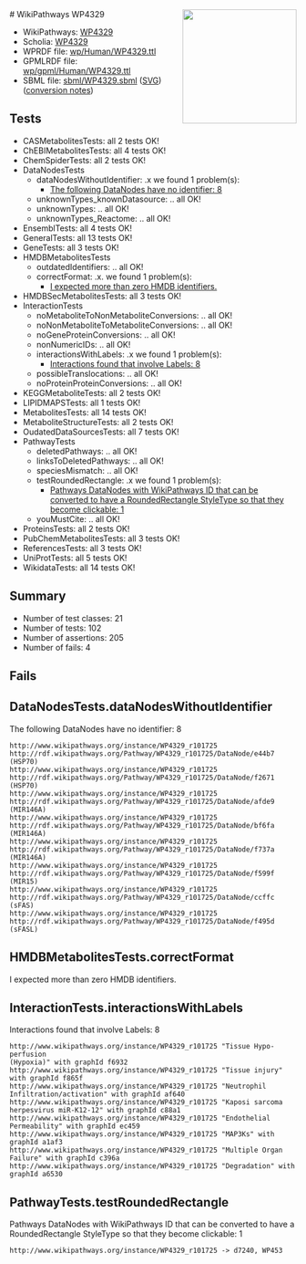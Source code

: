 <img style="float: right; width: 200px" src="../logo.png" />
# WikiPathways WP4329

* WikiPathways: [WP4329](https://identifiers.org/wikipathways:WP4329)
* Scholia: [WP4329](https://scholia.toolforge.org/wikipathways/WP4329)
* WPRDF file: [wp/Human/WP4329.ttl](../wp/Human/WP4329.ttl)
* GPMLRDF file: [wp/gpml/Human/WP4329.ttl](../wp/gpml/Human/WP4329.ttl)
* SBML file: [sbml/WP4329.sbml](../sbml/WP4329.sbml) ([SVG](../sbml/WP4329.svg)) ([conversion notes](../sbml/WP4329.txt))

## Tests
* CASMetabolitesTests: all 2 tests OK!
* ChEBIMetabolitesTests: all 4 tests OK!
* ChemSpiderTests: all 2 tests OK!
* DataNodesTests
    * dataNodesWithoutIdentifier: .x we found 1 problem(s):
        * [The following DataNodes have no identifier: 8](#d2d32fa7)
    * unknownTypes_knownDatasource: .. all OK!
    * unknownTypes: .. all OK!
    * unknownTypes_Reactome: .. all OK!
* EnsemblTests: all 4 tests OK!
* GeneralTests: all 13 tests OK!
* GeneTests: all 3 tests OK!
* HMDBMetabolitesTests
    * outdatedIdentifiers: .. all OK!
    * correctFormat: .x. we found 1 problem(s):
        * [I expected more than zero HMDB identifiers.](#ad154c1e)
* HMDBSecMetabolitesTests: all 3 tests OK!
* InteractionTests
    * noMetaboliteToNonMetaboliteConversions: .. all OK!
    * noNonMetaboliteToMetaboliteConversions: .. all OK!
    * noGeneProteinConversions: .. all OK!
    * nonNumericIDs: .. all OK!
    * interactionsWithLabels: .x we found 1 problem(s):
        * [Interactions found that involve Labels: 8](#630d267f)
    * possibleTranslocations: .. all OK!
    * noProteinProteinConversions: .. all OK!
* KEGGMetaboliteTests: all 2 tests OK!
* LIPIDMAPSTests: all 1 tests OK!
* MetabolitesTests: all 14 tests OK!
* MetaboliteStructureTests: all 2 tests OK!
* OudatedDataSourcesTests: all 7 tests OK!
* PathwayTests
    * deletedPathways: .. all OK!
    * linksToDeletedPathways: .. all OK!
    * speciesMismatch: .. all OK!
    * testRoundedRectangle: .x we found 1 problem(s):
        * [Pathways DataNodes with WikiPathways ID that can be converted to have a RoundedRectangle StyleType so that they become clickable: 1](#9fbad3cb)
    * youMustCite: .. all OK!
* ProteinsTests: all 2 tests OK!
* PubChemMetabolitesTests: all 3 tests OK!
* ReferencesTests: all 3 tests OK!
* UniProtTests: all 5 tests OK!
* WikidataTests: all 14 tests OK!


## Summary

* Number of test classes: 21
* Number of tests: 102
* Number of assertions: 205
* Number of fails: 4

## Fails

<a name="d2d32fa7" />

## DataNodesTests.dataNodesWithoutIdentifier

The following DataNodes have no identifier: 8
```
http://www.wikipathways.org/instance/WP4329_r101725 http://rdf.wikipathways.org/Pathway/WP4329_r101725/DataNode/e44b7 (HSP70)
http://www.wikipathways.org/instance/WP4329_r101725 http://rdf.wikipathways.org/Pathway/WP4329_r101725/DataNode/f2671 (HSP70)
http://www.wikipathways.org/instance/WP4329_r101725 http://rdf.wikipathways.org/Pathway/WP4329_r101725/DataNode/afde9 (MIR146A)
http://www.wikipathways.org/instance/WP4329_r101725 http://rdf.wikipathways.org/Pathway/WP4329_r101725/DataNode/bf6fa (MIR146A)
http://www.wikipathways.org/instance/WP4329_r101725 http://rdf.wikipathways.org/Pathway/WP4329_r101725/DataNode/f737a (MIR146A)
http://www.wikipathways.org/instance/WP4329_r101725 http://rdf.wikipathways.org/Pathway/WP4329_r101725/DataNode/f599f (MIR15)
http://www.wikipathways.org/instance/WP4329_r101725 http://rdf.wikipathways.org/Pathway/WP4329_r101725/DataNode/ccffc (sFAS)
http://www.wikipathways.org/instance/WP4329_r101725 http://rdf.wikipathways.org/Pathway/WP4329_r101725/DataNode/f495d (sFASL)
```

<a name="ad154c1e" />

## HMDBMetabolitesTests.correctFormat

I expected more than zero HMDB identifiers.
<a name="630d267f" />

## InteractionTests.interactionsWithLabels

Interactions found that involve Labels: 8
```
http://www.wikipathways.org/instance/WP4329_r101725 "Tissue Hypo-perfusion
(Hypoxia)" with graphId f6932
http://www.wikipathways.org/instance/WP4329_r101725 "Tissue injury" with graphId f865f
http://www.wikipathways.org/instance/WP4329_r101725 "Neutrophil 
Infiltration/activation" with graphId af640
http://www.wikipathways.org/instance/WP4329_r101725 "Kaposi sarcoma herpesvirus miR-K12-12" with graphId c88a1
http://www.wikipathways.org/instance/WP4329_r101725 "Endothelial Permeability" with graphId ec459
http://www.wikipathways.org/instance/WP4329_r101725 "MAP3Ks" with graphId a1af3
http://www.wikipathways.org/instance/WP4329_r101725 "Multiple Organ Failure" with graphId c396a
http://www.wikipathways.org/instance/WP4329_r101725 "Degradation" with graphId a6530
```

<a name="9fbad3cb" />

## PathwayTests.testRoundedRectangle

Pathways DataNodes with WikiPathways ID that can be converted to have a RoundedRectangle StyleType so that they become clickable: 1
```
http://www.wikipathways.org/instance/WP4329_r101725 -> d7240, WP453
 ```

